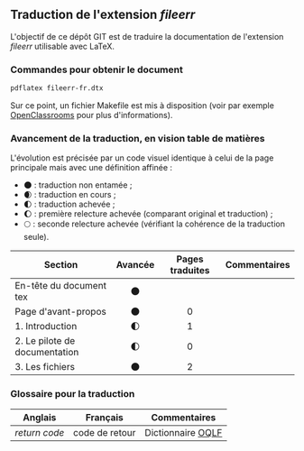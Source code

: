 ## Traduction de l'extension *fileerr*

L'objectif de ce dépôt GIT est de traduire la documentation de l'extension *fileerr* utilisable avec LaTeX.

### Commandes pour obtenir le document

```bash
pdflatex fileerr-fr.dtx
```

Sur ce point, un fichier Makefile est mis à disposition (voir par exemple [OpenClassrooms](https://openclassrooms.com/courses/compilez-sous-gnu-linux#/id/r-1130480) pour plus d'informations).


### Avancement de la traduction, en vision table de matières

L'évolution est précisée par un code visuel identique à celui de la page principale mais avec une définition affinée :

- :new_moon: : traduction non entamée ;
- :waxing_crescent_moon: : traduction en cours ;
- :first_quarter_moon: : traduction achevée ;
- :waxing_gibbous_moon: : première relecture achevée (comparant original et traduction) ; 
- :full_moon: : seconde relecture achevée (vérifiant la cohérence de la traduction seule).


Section                       | Avancée                | Pages traduites | Commentaires 
----------------------------- | :--------------------: | :-------------: | -------------------------
En-tête du document tex       | :new_moon:             |                 |
Page d'avant-propos           | :new_moon:             | 0               | 
1. Introduction               | :first_quarter_moon:   | 1               |
2. Le pilote de documentation | :first_quarter_moon:   | 0               |  
3. Les fichiers               | :new_moon:             | 2               |


### Glossaire pour la traduction

Anglais                   | Français                                          | Commentaires 
------------------------- | ------------------------------------------------- | -------------------------------
*return code*             | code de retour                                    | Dictionnaire [OQLF](http://www.granddictionnaire.com/ficheOqlf.aspx?Id_Fiche=8370215)
